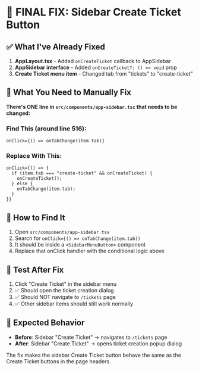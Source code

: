 # 🎫 FINAL FIX: Sidebar Create Ticket Button

## ✅ What I've Already Fixed

1. **AppLayout.tsx** - Added `onCreateTicket` callback to AppSidebar
2. **AppSidebar interface** - Added `onCreateTicket?: () => void` prop
3. **Create Ticket menu item** - Changed tab from "tickets" to "create-ticket"

## 🔧 What You Need to Manually Fix

**There's ONE line in `src/components/app-sidebar.tsx` that needs to be changed:**

### Find This (around line 516):
```tsx
onClick={() => onTabChange(item.tab)}
```

### Replace With This:
```tsx
onClick={() => {
  if (item.tab === "create-ticket" && onCreateTicket) {
    onCreateTicket();
  } else {
    onTabChange(item.tab);
  }
}}
```

## 📍 How to Find It

1. Open `src/components/app-sidebar.tsx`
2. Search for `onClick={() => onTabChange(item.tab))`
3. It should be inside a `<SidebarMenuButton>` component
4. Replace that onClick handler with the conditional logic above

## 🧪 Test After Fix

1. Click "Create Ticket" in the sidebar menu
2. ✅ Should open the ticket creation dialog
3. ✅ Should NOT navigate to `/tickets` page
4. ✅ Other sidebar items should still work normally

## 🎯 Expected Behavior

- **Before**: Sidebar "Create Ticket" → navigates to `/tickets` page
- **After**: Sidebar "Create Ticket" → opens ticket creation popup dialog

The fix makes the sidebar Create Ticket button behave the same as the Create Ticket buttons in the page headers. 